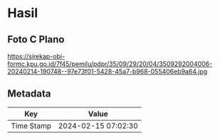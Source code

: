 # Hasil

## Foto C Plano

https://sirekap-obj-formc.kpu.go.id/7f45/pemilu/pdpr/35/09/29/20/04/3509292004006-20240214-190748--97e73f01-5428-45a7-b968-055406eb9a64.jpg


## Metadata

| Key        | Value               |
| ---------- | ------------------- |
| Time Stamp | 2024-02-15 07:02:30 |



